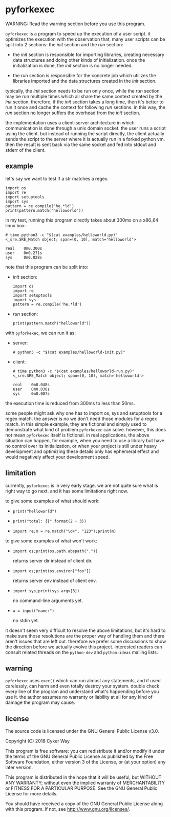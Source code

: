 # pyforkexec

WARNING: Read the warning section before you use this program.

`pyforkexec` is a program to speed up the execution of a user script. it
optimizes the execution with the observation that, many user scripts can be
split into 2 sections: the *init* section and the *run* section:

-   the *init* section is responsible for importing libraries, creating
    necessary data structures and doing other kinds of initialization. once the
    initialization is done, the *init* section is no longer needed.

-   the *run* section is responsible for the concrete job which utilizes the
    libraries imported and the data structures created in the *init* section.

typically, the *init* section needs to be run only once, while the *run* section
may be run multiple times which all share the same context created by the *init*
section. therefore, if the *init* section takes a long time, then it's better to
run it once and cache the context for following *run* sections. in this way, the
*run* section no longer suffers the overhead from the *init* section.

the implementation uses a client-server architecture in which communication is
done through a unix domain socket. the user runs a script using the client. but
instead of running the script directly, the client actually sends the script to
the server where it is actually run in a forked python vm. then the result is
sent back via the same socket and fed into stdout and stderr of the client.

## example

let's say we want to test if a str matches a regex.

    import os
    import re
    import setuptools
    import sys
    pattern = re.compile('he.*ld')
    print(pattern.match("helloworld"))

in my test, running this program directly takes about 300ms on a x86\_64 linux
box:

    # time python3 -c "$(cat examples/helloworld.py)"
    <_sre.SRE_Match object; span=(0, 10), match='helloworld'>

    real    0m0.300s
    user    0m0.271s
    sys     0m0.028s

note that this program can be split into:

-   *init* section:

        import os
        import re
        import setuptools
        import sys
        pattern = re.compile('he.*ld')

-   *run* section:

        print(pattern.match("helloworld"))

with `pyforkexec`, we can run it as:

-   server:

        # python3 -c "$(cat examples/helloworld-init.py)"

-   client:

        # time python3 -c "$(cat examples/helloworld-run.py)"
        <_sre.SRE_Match object; span=(0, 10), match='helloworld'>

        real    0m0.048s
        user    0m0.038s
        sys     0m0.007s

the execution time is reduced from 300ms to less than 50ms.

some people might ask why one has to import os, sys and setuptools for a regex
match. the answer is no we don't need those modules for a regex match. in this
simple example, they are fictional and simply used to demonstrate what kind of
problem `pyforkexec` can solve. however, this does not mean `pyforkexec` itself
is fictional. in real applications, the above situation can happen, for example,
when you need to use a library but have no control over its initialization, or
when your project is still under heavy development and optimizing these details
only has ephemeral effect and would negatively affect your development speed.

## limitation

currently, `pyforkexec` is in very early stage. we are not quite sure what is
right way to go next. and it has some limitations right now.

to give some examples of what should work:

-   `print("helloworld")`

-   `print("total: {}".format(2 + 3))`

-   `import re;m = re.match("\d+", "123");print(m)`

to give some examples of what won't work:

-   `import os;print(os.path.abspath("."))`

    returns server dir instead of client dir.

-   `import os;print(os.environ["foo"])`

    returns server env instead of client env.

-   `import sys;print(sys.argv[3])`

    no command-line arguments yet.

-   `a = input("name:")`

    no stdin yet.

it doesn't seem very difficult to resolve the above limitations, but it's hard
to make sure those resolutions are the proper way of handling them and there
aren't issues that are left out. therefore we prefer some discussions to show
the direction before we actually evolve this project. interested readers can
consult related threads on the `python-dev` and `python-ideas` mailing lists.

## warning

`pyforkexec` uses `exec()` which can run almost any statements, and if used
carelessly, can harm and even totally destroy your system. double check every
line of the program and understand what's happending before you use it. the
author assumes no warranty or liability at all for any kind of damage the
program may cause.

## license

The source code is licensed under the GNU General Public License v3.0.

Copyright (C) 2018 Cyker Way

This program is free software: you can redistribute it and/or modify it under
the terms of the GNU General Public License as published by the Free Software
Foundation, either version 3 of the License, or (at your option) any later
version.

This program is distributed in the hope that it will be useful, but WITHOUT ANY
WARRANTY; without even the implied warranty of MERCHANTABILITY or FITNESS FOR A
PARTICULAR PURPOSE. See the GNU General Public License for more details.

You should have received a copy of the GNU General Public License along with
this program. If not, see http://www.gnu.org/licenses/.


